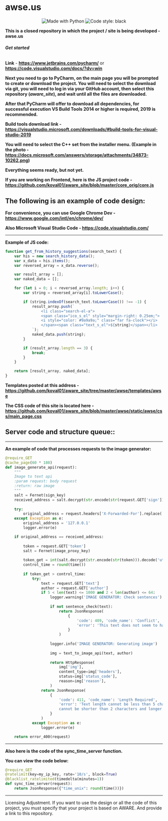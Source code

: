 # awse.us

<p align="center">
    <img alt="Made with Python" src="https://img.shields.io/badge/Made%20with-Python-%23FFD242?logo=python&logoColor=white">
    <img alt="Code style: black" src="https://img.shields.io/badge/code%20style-black-000000.svg">
</p>

**This is a closed repository in which the project / site is being developed - awse.us**

###### **Get started**

**Link** - **https://www.jetbrains.com/pycharm/** or **https://code.visualstudio.com/docs/?dv=win**

**Next you need to go to PyCharm, on the main page you will be prompted to create or download the project. You will need to select the download via git, you will need to log in via your GitHub account, then select this repository (_aware_site_), and wait until all the files are downloaded.**

**After that PyCharm will offer to download all dependencies, for successful execution VS Build Tools 2014 or higher is required, 2019 is recommended.**

**Build tools download link - https://visualstudio.microsoft.com/downloads/#build-tools-for-visual-studio-2019**

**You will need to select the C++ set from the installer menu. (Example in the photo - https://docs.microsoft.com/answers/storage/attachments/34873-10262.png)**

**Everything seems ready, but not yet.**

**If you are working on Frontend, here is the JS project code - https://github.com/koval01/aware_site/blob/master/core_orig/core.js**

## **The following is an example of code design:**

**For convenience, you can use Google Chrome Dev - https://www.google.com/intl/en/chrome/dev/**

**Also Microsoft Visual Studio Code - https://code.visualstudio.com/**

****

**Example of JS code:**

```javascript
function get_from_history_suggestions(search_text) {
    var his = new search_history_data();
    var x_data = his.items();
    var reversed_array = x_data.reverse();

    var result_array = [];
    var naked_data = [];

    for (let i = 0; i < reversed_array.length; i++) {
        var string = reversed_array[i].toLowerCase();

        if (string.indexOf(search_text.toLowerCase()) !== -1) {
            result_array.push(`
                <li class="search-el-a">
                <span class="ico_s_el" style="margin-right: 0.25em;">
                <i style="color: #9a9a9a;" class="far fa-clock"></i>
                </span><span class="text_s_el">${string}</span></li>
            `);
            naked_data.push(string);
        }

        if (result_array.length == 3) {
            break;
        }
    }

    return [result_array, naked_data];
}
```

**Templates posted at this address - https://github.com/koval01/aware_site/tree/master/awse/templates/awse**

**The CSS code of this site is located here - https://github.com/koval01/aware_site/blob/master/awse/static/awse/css/main_page.css**

## **Server code and structure queue::**

****

**An example of code that processes requests to the image generator:**

```python
@require_GET
@cache_page(60 * 180)
def image_generate_api(request):
    """
    Image to text api
    :param request: body request
    :return: raw image
    """
    salt = Fernet(sign_key)
    received_address = salt.decrypt(str.encode(str(request.GET['sign']))).decode('utf-8')
    
    try:
        original_address = request.headers['X-Forwarded-For'].replace(' ', '').split(',')[-1:][0]
    except Exception as e:
        original_address = '127.0.0.1'
        logger.error(e)

    if original_address == received_address:
        
        token = request.GET['token']
        salt = Fernet(image_proxy_key)
        
        token_get = int(salt.decrypt(str.encode(str(token))).decode('utf-8')) + 15
        control_time = round(time())
        
        if token_get > control_time:
            try:
                text = request.GET['text']
                author = request.GET['author']
                if 5 < len(text) <= 1000 and 2 < len(author) <= 64:
                    logger.warning('IMAGE GENERATOR: Check sentences')
                    
                    if not sentence_check(text):
                        return JsonResponse(
                            {
                                'code': 409, 'code_name': 'Conflict',
                                'error': 'This text does not seem to have any value.',
                            }
                        )
                    
                    logger.info('IMAGE GENERATOR: Generating image')
                    
                    img = text_to_image_api(text, author)
                    
                    return HttpResponse(
                        img['img'],
                        content_type=img['headers'],
                        status=img['status_code'],
                        reason=img['reason'],
                    )
                return JsonResponse(
                    {
                        'code': 411, 'code_name': 'Length Required',
                        'error': 'Text length cannot be less than 5 characters or more than 1000. The author\'s name / nickname \
                        cannot be shorter than 2 characters and longer than 64 characters.',
                    }
                )
            except Exception as e:
                logger.error(e)

    return error_400(request)
```

****

**Also here is the code of the sync_time_server function.**

**You can view the code below:**

```python
@require_GET
@ratelimit(key=my_ip_key, rate='10/s', block=True)
@blacklist_ratelimited(timedelta(minutes=1))
def sync_time_server(request):
    return JsonResponse({"time_unix": round(time())})
```

****

Licensing Adjustment. If you want to use the design or all the code of this project, you must specify that your project is based on AWARE. And provide a link to this repository.
